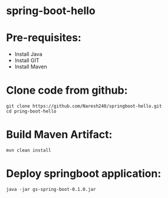 # spring-boot-hello
# Pre-requisites:
  - Install Java
  - Install GIT
  - Install Maven
  
# Clone code from github:
    git clone https://github.com/Naresh240/springboot-hello.git
    cd pring-boot-hello
# Build Maven Artifact:
    mvn clean install
# Deploy springboot application:
    java -jar gs-spring-boot-0.1.0.jar
